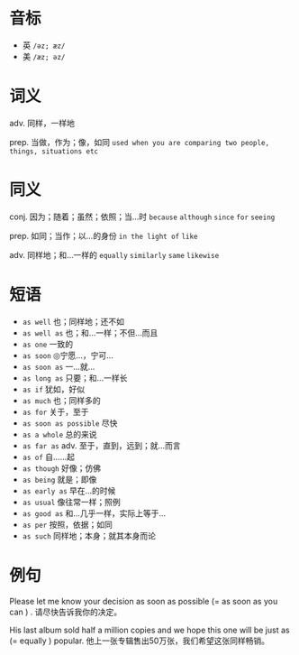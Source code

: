 # 音标

- 英 `/əz; æz/`
- 美 `/æz; əz/`

# 词义

adv. 同样，一样地


prep. 当做，作为；像，如同
`used when you are comparing two people, things, situations etc`

# 同义

conj. 因为；随着；虽然；依照；当…时
`because` `although` `since` `for` `seeing`

prep. 如同；当作；以…的身份
`in the light of` `like`

adv. 同样地；和…一样的
`equally` `similarly` `same` `likewise`

# 短语

- `as well` 也；同样地；还不如
- `as well as` 也；和…一样；不但…而且
- `as one` 一致的
- `as soon` ◎宁愿…，宁可…
- `as soon as` 一…就…
- `as long as` 只要；和…一样长
- `as if` 犹如，好似
- `as much` 也；同样多的
- `as for` 关于，至于
- `as soon as possible` 尽快
- `as a whole` 总的来说
- `as far as` adv. 至于，直到，远到；就…而言
- `as of` 自……起
- `as though` 好像；仿佛
- `as being` 就是；即像
- `as early as` 早在…的时候
- `as usual` 像往常一样；照例
- `as good as` 和…几乎一样，实际上等于…
- `as per` 按照，依据；如同
- `as such` 同样地；本身；就其本身而论

# 例句

Please let me know your decision as soon as possible (=  as soon as you can  ) .
请尽快告诉我你的决定。

His last album sold half a million copies and we hope this one will be just as (=  equally  ) popular.
他上一张专辑售出50万张，我们希望这张同样畅销。


